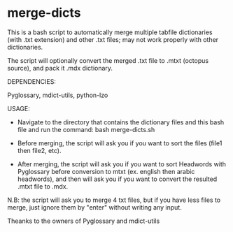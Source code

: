 # merge-dicts

This is a bash script to automatically merge multiple tabfile dictionaries (with .txt extension) and other .txt files; may not work properly with other dictionaries.

The script will optionally convert the merged .txt file to .mtxt (octopus source), and pack it .mdx dictionary.

DEPENDENCIES:

Pyglossary, mdict-utils, python-lzo


USAGE:

- Navigate to the directory that contains the dictionary files and this bash file and run the command: bash merge-dicts.sh

- Before merging, the script will ask you if you want to sort the files (file1 then file2, etc).

- After merging, the script will ask you if you want to sort Headwords with Pyglossary before conversion to mtxt (ex. english then arabic headwords), and then will ask you if you want to convert the resulted .mtxt file to .mdx.

N.B: the script will ask you to merge 4 txt files, but if you have less files to merge, just ignore them by "enter" without writing any input.


Theanks to the owners of Pyglossary and mdict-utils
